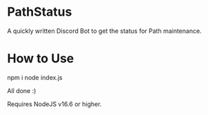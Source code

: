 # PathStatus
A quickly written Discord Bot to get the status for Path maintenance.

# How to Use
npm i
node index.js

All done :)

Requires NodeJS v16.6 or higher.

